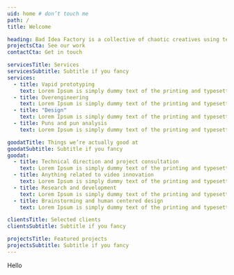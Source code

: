 ```yaml
---
uid: home # don’t touch me
path: /
title: Welcome

heading: Bad Idea Factory is a collective of chaotic creatives using technology to make people thinking face emoji. We have been working in this space for hundreds of thousands of years.
projectsCta: See our work
contactCta: Get in touch

servicesTitle: Services
servicesSubtitle: Subtitle if you fancy
services:
  - title: Vapid prototyping
    text: Lorem Ipsum is simply dummy text of the printing and typesetting industry.
  - title: Overengineering
    text: Lorem Ipsum is simply dummy text of the printing and typesetting industry.
  - title: "Design"
    text: Lorem Ipsum is simply dummy text of the printing and typesetting industry.
  - title: Puns and pun analysis
    text: Lorem Ipsum is simply dummy text of the printing and typesetting industry.

goodatTitle: Things we’re actually good at
goodatSubtitle: Subtitle if you fancy
goodat:
  - title: Technical direction and project consultation
    text: Lorem Ipsum is simply dummy text of the printing and typesetting industry.
  - title: Anything related to video innovation
    text: Lorem Ipsum is simply dummy text of the printing and typesetting industry.
  - title: Research and development
    text: Lorem Ipsum is simply dummy text of the printing and typesetting industry.
  - title: Brainstorming and human centered design
    text: Lorem Ipsum is simply dummy text of the printing and typesetting industry.

clientsTitle: Selected clients
clientsSubtitle: Subtitle if you fancy

projectsTitle: Featured projects
projectsSubtitle: Subtitle if you fancy
---
```


Hello
